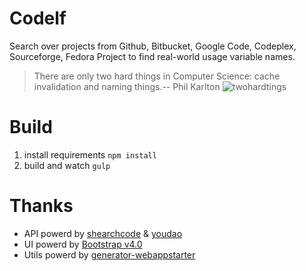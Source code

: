 Codelf
=================
Search over projects from Github, Bitbucket, Google Code, Codeplex, Sourceforge, Fedora Project to find real-world usage variable names. 

  >There are only two hard things in Computer Science: cache invalidation and naming things.-- Phil Karlton
  ![twohardtings](http://unbug.github.io/codelf/resources/images/twohardtings.jpg)
  
Build
=================
1. install requirements ```npm install```
2. build and watch ```gulp```

Thanks
=================
  * API powerd by [shearchcode](http://searchcode.com/) & [youdao](http://fanyi.youdao.com/)
  * UI powerd by [Bootstrap v4.0](http://v4-alpha.getbootstrap.com/)
  * Utils powerd by [generator-webappstarter](https://github.com/unbug/generator-webappstarter)
